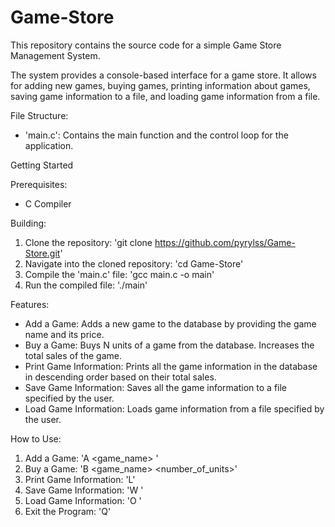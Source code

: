# Game-Store

This repository contains the source code for a simple Game Store Management System.

The system provides a console-based interface for a game store. It allows for adding new games, buying games, printing information about games, saving game information to a file, and loading game information from a file.

File Structure:

- 'main.c': Contains the main function and the control loop for the application.

Getting Started

Prerequisites:

- C Compiler

Building:

1. Clone the repository:
'git clone https://github.com/pyrylss/Game-Store.git'
2. Navigate into the cloned repository:
'cd Game-Store'
3. Compile the 'main.c' file:
'gcc main.c -o main'
4. Run the compiled file:
'./main'

Features:

- Add a Game: Adds a new game to the database by providing the game name and its price.
- Buy a Game: Buys N units of a game from the database. Increases the total sales of the game.
- Print Game Information: Prints all the game information in the database in descending order based on their total sales.
- Save Game Information: Saves all the game information to a file specified by the user.
- Load Game Information: Loads game information from a file specified by the user.

How to Use:

1. Add a Game: 'A <game_name> <price>'
2. Buy a Game: 'B <game_name> <number_of_units>'
3. Print Game Information: 'L'
4. Save Game Information: 'W <filename>'
5. Load Game Information: 'O <filename>'
6. Exit the Program: 'Q'
